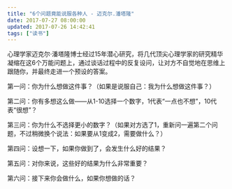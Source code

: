 ```yaml
---
title: "6个问题竟能说服各种人 - 迈克尔.潘塔隆"
date: 2017-07-27 08:00:00
updated: 2017-07-26 14:42:41
tags: ["读书"]
---
```

心理学家迈克尔·潘塔隆博士经过15年潜心研究，将几代顶尖心理学家的研究精华凝缩在这6个万能问题上，通过谈话过程中的反复设问，让对方不自觉地在思维上跟随你，并最终走进一个预设的答案。

  

第一问：你为什么想做这件事？（如果是说服自己：我为什么想做这件事？）  

第二问：你有多想这么做——从1-10选择一个数字，1代表“一点也不想”，10代表“很想”？  

第三问：你为什么不选择更小的数字？（如果对方选了1，重新问一遍第二个问题，不过稍微换个说法：如果要从1变成2，需要做什么？）  

第四问：设想一下，如果你做到了，会发生什么好的结果？

第五问：对你来说，这些好的结果为什么非常重要？

第六问：接下来你会做什么，如果你想做的话？

  

